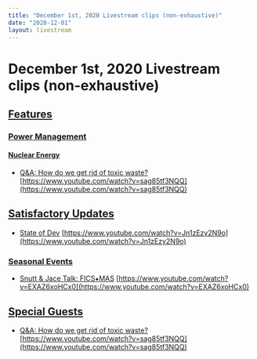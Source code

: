 ```yaml
---
title: "December 1st, 2020 Livestream clips (non-exhaustive)"
date: "2020-12-01"
layout: livestream
---
```

# December 1st, 2020 Livestream clips (non-exhaustive)

## [Features](./topics/features.md)

### [Power Management](./topics/features/power-management.md)

#### [Nuclear Energy](./topics/features/power-management/nuclear-energy.md)
* [Q&A: How do we get rid of toxic waste?](./transcriptions/yt-sag85tf3NQQ.md) [https://www.youtube.com/watch?v=sag85tf3NQQ](https://www.youtube.com/watch?v=sag85tf3NQQ)

## [Satisfactory Updates](./topics/satisfactory-updates.md)
* [State of Dev](./transcriptions/yt-Jn1zEzy2N9o.md) [https://www.youtube.com/watch?v=Jn1zEzy2N9o](https://www.youtube.com/watch?v=Jn1zEzy2N9o)

### [Seasonal Events](./topics/satisfactory-updates/seasonal-events.md)
* [Snutt & Jace Talk: FICS⁕MAS](./transcriptions/yt-EXAZ6xoHCx0.md) [https://www.youtube.com/watch?v=EXAZ6xoHCx0](https://www.youtube.com/watch?v=EXAZ6xoHCx0)

## [Special Guests](./topics/special-guests.md)
* [Q&A: How do we get rid of toxic waste?](./transcriptions/yt-sag85tf3NQQ.md) [https://www.youtube.com/watch?v=sag85tf3NQQ](https://www.youtube.com/watch?v=sag85tf3NQQ)
